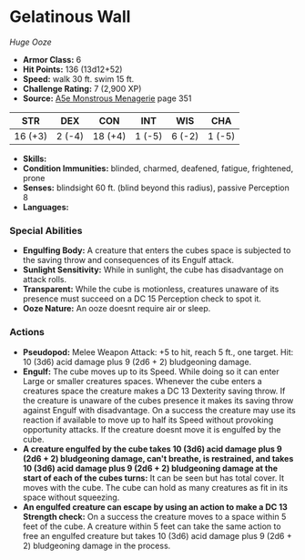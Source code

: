# Gelatinous Wall

*Huge* *Ooze*

- **Armor Class:** 6
- **Hit Points:** 136 (13d12+52)
- **Speed:** walk 30 ft. swim 15 ft.
- **Challenge Rating:** 7 (2,900 XP)
- **Source:** [A5e Monstrous Menagerie](https://enpublishingrpg.com/products/level-up-monstrous-menagerie-a5e) page 351

| STR | DEX | CON | INT | WIS | CHA |
| --- | --- | --- | --- | --- | --- |
| 16 (+3) | 2 (-4) | 18 (+4) | 1 (-5) | 6 (-2) | 1 (-5) |

- **Skills:** 
- **Condition Immunities:** blinded, charmed, deafened, fatigue, frightened, prone
- **Senses:** blindsight 60 ft. (blind beyond this radius), passive Perception 8
- **Languages:** 

### Special Abilities

- **Engulfing Body:** A creature that enters the cubes space is subjected to the saving throw and consequences of its Engulf attack.
- **Sunlight Sensitivity:** While in sunlight, the cube has disadvantage on attack rolls.
- **Transparent:** While the cube is motionless, creatures unaware of its presence must succeed on a DC 15 Perception check to spot it.
- **Ooze Nature:** An ooze doesnt require air or sleep.

### Actions

- **Pseudopod:** Melee Weapon Attack: +5 to hit, reach 5 ft., one target. Hit: 10 (3d6) acid damage plus 9 (2d6 + 2) bludgeoning damage.
- **Engulf:** The cube moves up to its Speed. While doing so  it can enter Large or smaller creatures spaces. Whenever the cube enters a creatures space  the creature makes a DC 13 Dexterity saving throw. If the creature is unaware of the cubes presence  it makes its saving throw against Engulf with disadvantage. On a success  the creature may use its reaction  if available  to move up to half its Speed without provoking opportunity attacks. If the creature doesnt move  it is engulfed by the cube.
- **A creature engulfed by the cube takes 10 (3d6) acid damage plus 9 (2d6 + 2) bludgeoning damage, can't breathe, is restrained, and takes 10 (3d6) acid damage plus 9 (2d6 + 2) bludgeoning damage at the start of each of the cubes turns:** It can be seen but has total cover. It moves with the cube. The cube can hold as many creatures as fit in its space without squeezing.
- **An engulfed creature can escape by using an action to make a DC 13 Strength check:** On a success  the creature moves to a space within 5 feet of the cube. A creature within 5 feet can take the same action to free an engulfed creature  but takes 10 (3d6) acid damage plus 9 (2d6 + 2) bludgeoning damage in the process.


